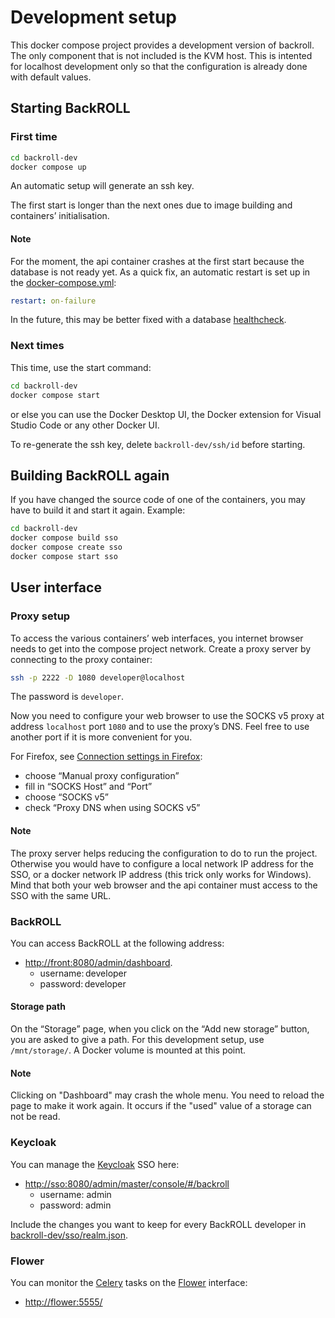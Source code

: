 # Development setup

This docker compose project provides a development version of backroll. The only component that is not included is the KVM host. This is intented for localhost development only so that the configuration is already done with default values.

## Starting BackROLL

### First time

```sh
cd backroll-dev
docker compose up
```

An automatic setup will generate an ssh key.

The first start is longer than the next ones due to image building and containers’ initialisation.

#### Note

For the moment, the api container crashes at the first start because the database is not ready yet. As a quick fix, an automatic restart is set up in the [docker-compose.yml](./docker-compose.yml):

```yaml
restart: on-failure
```

In the future, this may be better fixed with a database [healthcheck](https://docs.docker.com/compose/compose-file/05-services/#healthcheck).

### Next times

This time, use the start command:

```sh
cd backroll-dev
docker compose start
```

or else you can use the Docker Desktop UI, the Docker extension for Visual Studio Code or any other Docker UI.

To re-generate the ssh key, delete `backroll-dev/ssh/id` before starting.

## Building BackROLL again

If you have changed the source code of one of the containers, you may have to build it and start it again. Example:

```sh
cd backroll-dev
docker compose build sso
docker compose create sso
docker compose start sso
```

## User interface

### Proxy setup

To access the various containers’ web interfaces, you internet browser needs to get into the compose project network. Create a proxy server by connecting to the proxy container:

```sh
ssh -p 2222 -D 1080 developer@localhost
```

The password is `developer`.

Now you need to configure your web browser to use the SOCKS v5 proxy at address `localhost` port `1080` and to use the proxy’s DNS. Feel free to use another port if it is more convenient for you.

For Firefox, see [Connection settings in Firefox](https://support.mozilla.org/en-US/kb/connection-settings-firefox):
- choose “Manual proxy configuration”
- fill in “SOCKS Host” and “Port”
- choose “SOCKS v5”
- check “Proxy DNS when using SOCKS v5”

#### Note

The proxy server helps reducing the configuration to do to run the project. Otherwise you would have to configure a local network IP address for the SSO, or a docker network IP address (this trick only works for Windows). Mind that both your web browser and the api container must access to the SSO with the same URL.

### BackROLL

You can access BackROLL at the following address:

- [http://front:8080/admin/dashboard](http://front:8080/admin/dashboard).
  - username: developer
  - password: developer

#### Storage path

On the “Storage” page, when you click on the “Add new storage” button, you are asked to give a path. For this development setup, use `/mnt/storage/`. A Docker volume is mounted at this point.

#### Note

Clicking on "Dashboard" may crash the whole menu. You need to reload the page to make it work again. It occurs if the "used" value of a storage can not be read.

### Keycloak

You can manage the [Keycloak](https://www.keycloak.org/) SSO here:

- [http://sso:8080/admin/master/console/#/backroll](http://sso:8080/admin/master/console/#/backroll)
  - username: admin
  - password: admin

Include the changes you want to keep for every BackROLL developer in [backroll-dev/sso/realm.json](./sso/realm.json).

### Flower

You can monitor the [Celery](https://docs.celeryq.dev/en/stable/) tasks on the [Flower](https://flower.readthedocs.io/en/latest/) interface:
- [http://flower:5555/](http://flower:5555/)
